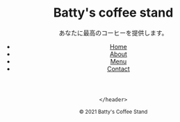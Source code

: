 <body>
    <header>
      <div class="container">
        <div class="header-title">
          <h1 class="logo">Batty's coffee stand</h1>
          <p class="title-text">あなたに最高のコーヒーを提供します。</p>
        </div>
       <ul class="header-navigation">
         <li><a href="#">Home</a></li>
         <li><a href="#">About</a></li>
         <li><a href="#">Menu</a></li>    
         <li><a href="#">Contact</a></li>
       </ul>
      </div>
    </header>
  </body>

<body>
    <header>

    </header>
  <footer>
  <small class="copyright">© 2021 Batty's Coffee Stand</small>
  </footer>
  </body>
